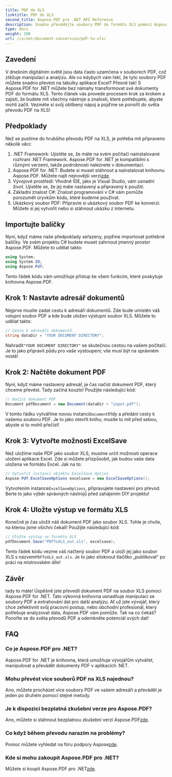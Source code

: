 ```yaml
---
title: PDF do XLS
linktitle: PDF do XLS
second_title: Aspose.PDF pro .NET API Reference
description: Snadno převádějte soubory PDF do formátu XLS pomocí Aspose.PDF pro .NET. Postupujte podle našeho podrobného průvodce pro bezproblémovou extrakci dat.
type: docs
weight: 200
url: /cs/net/document-conversion/pdf-to-xls/
---
```

## Zavedení

V dnešním digitálním světě jsou data často uzamčena v souborech PDF, což ztěžuje manipulaci a analýzu. Ale co kdybych vám řekl, že tyto soubory PDF můžete snadno převést na tabulky aplikace Excel? Přesně tak! S Aspose.PDF for .NET můžete bez námahy transformovat své dokumenty PDF do formátu XLS. Tento článek vás provede procesem krok za krokem a zajistí, že budete mít všechny nástroje a znalosti, které potřebujete, abyste mohli začít. Vezměte si svůj oblíbený nápoj a pojďme se ponořit do světa převodu PDF na XLS!

## Předpoklady

Než se pustíme do hrubšího převodu PDF na XLS, je potřeba mít připraveno několik věcí:

1. .NET Framework: Ujistěte se, že máte na svém počítači nainstalované rozhraní .NET Framework. Aspose.PDF for .NET je kompatibilní s různými verzemi, takže podrobnosti naleznete v dokumentaci.
2. Aspose.PDF for .NET: Budete si muset stáhnout a nainstalovat knihovnu Aspose.PDF. Můžete najít nejnovější verzi[zde](https://releases.aspose.com/pdf/net/).
3. Vývojové prostředí: Vhodné IDE, jako je Visual Studio, vám usnadní život. Ujistěte se, že jej máte nastavený a připravený k použití.
4. Základní znalost C#: Znalost programování v C# vám pomůže porozumět úryvkům kódu, které budeme používat.
5. Ukázkový soubor PDF: Připravte si ukázkový soubor PDF ke konverzi. Můžete si jej vytvořit nebo si stáhnout ukázku z internetu.

## Importujte balíčky

Nyní, když máme naše předpoklady seřazeny, pojďme importovat potřebné balíčky. Ve svém projektu C# budete muset zahrnout jmenný prostor Aspose.PDF. Můžete to udělat takto:

```csharp
using System;
using System.IO;
using Aspose.Pdf;
```

Tento řádek kódu vám umožňuje přístup ke všem funkcím, které poskytuje knihovna Aspose.PDF.

## Krok 1: Nastavte adresář dokumentů

Nejprve musíte zadat cestu k adresáři dokumentů. Zde bude umístěn váš vstupní soubor PDF a kde bude uložen výstupní soubor XLS. Můžete to udělat takto:

```csharp
// Cesta k adresáři dokumentů.
string dataDir = "YOUR DOCUMENT DIRECTORY";
```

 Nahradit`"YOUR DOCUMENT DIRECTORY"` se skutečnou cestou na vašem počítači. Je to jako připravit půdu pro vaše vystoupení; vše musí být na správném místě!

## Krok 2: Načtěte dokument PDF

Nyní, když máme nastavený adresář, je čas načíst dokument PDF, který chceme převést. Tady začíná kouzlo! Použijte následující kód:

```csharp
// Načíst dokument PDF
Document pdfDocument = new Document(dataDir + "input.pdf");
```

 V tomto řádku vytváříme novou instanci`Document`třídy a předání cesty k našemu souboru PDF. Je to jako otevřít knihu; musíte to mít před sebou, abyste si to mohli přečíst!

## Krok 3: Vytvořte možnosti ExcelSave

Než uložíme naše PDF jako soubor XLS, musíme určit možnosti operace uložení aplikace Excel. Zde si můžete přizpůsobit, jak budou vaše data uložena ve formátu Excel. Jak na to:

```csharp
// Vytvořit instanci objektu ExcelSave Option
Aspose.Pdf.ExcelSaveOptions excelsave = new ExcelSaveOptions();
```

 Vytvořením instance`ExcelSaveOptions`, připravujete nastavení pro převod. Berte to jako výběr správných nástrojů před zahájením DIY projektu!

## Krok 4: Uložte výstup ve formátu XLS

Konečně je čas uložit náš dokument PDF jako soubor XLS. Tohle je chvíle, na kterou jsme všichni čekali! Použijte následující kód:

```csharp
// Uložte výstup ve formátu XLS
pdfDocument.Save("PDFToXLS_out.xls", excelsave);
```

 Tento řádek kódu vezme váš načtený soubor PDF a uloží jej jako soubor XLS s názvem`PDFToXLS_out.xls`. Je to jako stisknout tlačítko „publikovat“ po práci na mistrovském díle!

## Závěr

tady to máte! Úspěšně jste převedli dokument PDF na soubor XLS pomocí Aspose.PDF for .NET. Tato výkonná knihovna usnadňuje manipulaci se soubory PDF a extrahování dat pro další analýzu. Ať už jste vývojář, který chce zefektivnit svůj pracovní postup, nebo obchodní profesionál, který potřebuje analyzovat data, Aspose.PDF vám pomůže. Tak na co čekáš? Ponořte se do světa převodů PDF a odemkněte potenciál svých dat!

## FAQ

### Co je Aspose.PDF pro .NET?
Aspose.PDF for .NET je knihovna, která umožňuje vývojářům vytvářet, manipulovat a převádět dokumenty PDF v aplikacích .NET.

### Mohu převést více souborů PDF na XLS najednou?
Ano, můžete procházet více soubory PDF ve vašem adresáři a převádět je jeden po druhém pomocí stejné metody.

### Je k dispozici bezplatná zkušební verze pro Aspose.PDF?
 Ano, můžete si stáhnout bezplatnou zkušební verzi Aspose.PDF[zde](https://releases.aspose.com/).

### Co když během převodu narazím na problémy?
 Pomoc můžete vyhledat na fóru podpory Aspose[zde](https://forum.aspose.com/c/pdf/10).

### Kde si mohu zakoupit Aspose.PDF pro .NET?
 Můžete si koupit Aspose.PDF pro .NET[zde](https://purchase.aspose.com/buy).
